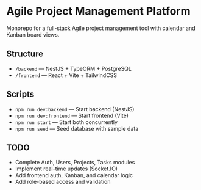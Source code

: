 # Agile Project Management Platform

Monorepo for a full-stack Agile project management tool with calendar and Kanban board views.

## Structure

- `/backend` — NestJS + TypeORM + PostgreSQL
- `/frontend` — React + Vite + TailwindCSS

## Scripts

- `npm run dev:backend` — Start backend (NestJS)
- `npm run dev:frontend` — Start frontend (Vite)
- `npm run start` — Start both concurrently
- `npm run seed` — Seed database with sample data

## TODO

- Complete Auth, Users, Projects, Tasks modules
- Implement real-time updates (Socket.IO)
- Add frontend auth, Kanban, and calendar logic
- Add role-based access and validation

